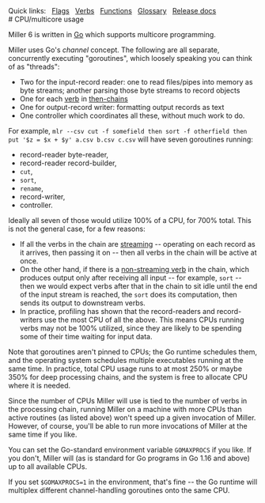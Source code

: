 <!---  PLEASE DO NOT EDIT DIRECTLY. EDIT THE .md.in FILE PLEASE. --->
<div>
<span class="quicklinks">
Quick links:
&nbsp;
<a class="quicklink" href="../reference-main-flag-list/index.html">Flags</a>
&nbsp;
<a class="quicklink" href="../reference-verbs/index.html">Verbs</a>
&nbsp;
<a class="quicklink" href="../reference-dsl-builtin-functions/index.html">Functions</a>
&nbsp;
<a class="quicklink" href="../glossary/index.html">Glossary</a>
&nbsp;
<a class="quicklink" href="../release-docs/index.html">Release docs</a>
</span>
</div>
# CPU/multicore usage

Miller 6 is written in [Go](https://golang.org/) which supports multicore programming.

Miller uses Go's _channel_ concept. The following are all separate,
concurrently executing "goroutines", which loosely speaking you can think of as
"threads":

* Two for the input-record reader: one to read files/pipes into memory as byte streams; another parsing those byte streams to record objects
* One for each [verb](reference-verbs.md) in [then-chains](reference-main-then-chaining.md)
* One for output-record writer: formatting output records as text
* One controller which coordinates all these, without much work to do.

For example, `mlr --csv cut -f somefield then sort -f otherfield then put '$z =
$x + $y' a.csv b.csv c.csv` will have seven goroutines running:

* record-reader byte-reader,
* record-reader record-builder,
* `cut`,
* `sort`,
* `rename`,
* record-writer,
* controller.

Ideally all seven of those would utilize 100% of a CPU, for 700% total.  This
is not the general case, for a few reasons:

* If all the verbs in the chain are [streaming](streaming-and-memory.md) --
operating on each record as it arrives, then passing it on -- then all verbs
in the chain will be active at once.
* On the other hand, if there is a [non-streaming verb](streaming-and-memory.md)
in the chain, which produces output only after receiving all input -- for
example, `sort` -- then we would expect verbs after that in the chain to sit
idle until the end of the input stream is reached, the `sort` does its
computation, then sends its output to downstream verbs.
* In practice, profiling has shown that the record-readers and record-writers
use the most CPU of all the above. This means CPUs running verbs may not be
100% utilized, since they are likely to be spending some of their time waiting
for input data.

Note that goroutines aren't pinned to CPUs; the Go runtime schedules them, and
the operating system schedules multiple executables running at the same time.
In practice, total CPU usage runs to at most 250% or maybe 350% for deep
processing chains, and the system is free to allocate CPU where it is needed.

Since the number of CPUs Miller will use is tied to the number of verbs in the
processing chain, running Miller on a machine with more CPUs than active
routines (as listed above) won't speed up a given invocation of Miller.
However, of course, you'll be able to run more invocations of Miller at the
same time if you like.

You can set the Go-standard environment variable `GOMAXPROCS` if you like. If
you don't, Miller will (as is standard for Go programs in Go 1.16 and above) up
to all available CPUs.

If you set `$GOMAXPROCS=1` in the environment, that's fine -- the Go runtime
will multiplex different channel-handling goroutines onto the same CPU.
